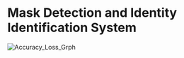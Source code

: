 # Mask Detection and Identity Identification System


![Accuracy_Loss_Grph](https://github.com/ravindranath-sawane/Mask_Detection_and_Identity_Identification_System/blob/main/plot.png)
